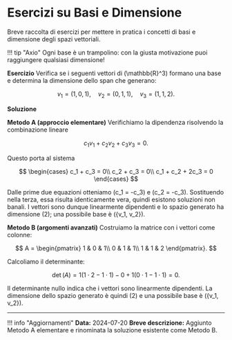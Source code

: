# Esercizi su Basi e Dimensione

Breve raccolta di esercizi per mettere in pratica i concetti di basi e dimensione degli spazi vettoriali.

!!! tip "Axio"
    Ogni base è un trampolino: con la giusta motivazione puoi raggiungere qualsiasi dimensione!

**Esercizio**
Verifica se i seguenti vettori di \(\mathbb{R}^3\) formano una base e determina la dimensione dello span che generano:

$$
v_1 = (1,0,1), \quad v_2 = (0,1,1), \quad v_3 = (1,1,2).
$$

**Soluzione**

**Metodo A (approccio elementare)**
Verifichiamo la dipendenza risolvendo la combinazione lineare

$$
c_1v_1 + c_2v_2 + c_3v_3 = 0.
$$

Questo porta al sistema

$$
\begin{cases}
c_1 + c_3 = 0\\
c_2 + c_3 = 0\\
c_1 + c_2 + 2c_3 = 0
\end{cases}
$$

Dalle prime due equazioni otteniamo \(c_1 = -c_3\) e \(c_2 = -c_3\). Sostituendo nella terza, essa risulta identicamente vera, quindi esistono soluzioni non banali. I vettori sono dunque linearmente dipendenti e lo spazio generato ha dimensione \(2\); una possibile base è \(\{v_1, v_2\}\).

**Metodo B (argomenti avanzati)**
Costruiamo la matrice con i vettori come colonne:

$$
A = \begin{pmatrix}
1 & 0 & 1\\
0 & 1 & 1\\
1 & 1 & 2
\end{pmatrix}.
$$

Calcoliamo il determinante:

$$
\det(A) = 1(1\cdot2 - 1\cdot1) - 0 + 1(0\cdot1 - 1\cdot1) = 0.
$$

Il determinante nullo indica che i vettori sono linearmente dipendenti. La dimensione dello spazio generato è quindi \(2\) e una possibile base è \(\{v_1, v_2\}\).

---

!!! info "Aggiornamenti"
    **Data:** 2024-07-20
    **Breve descrizione:** Aggiunto Metodo A elementare e rinominata la soluzione esistente come Metodo B.
